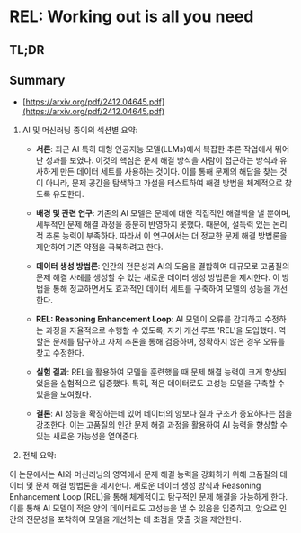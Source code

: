 # REL: Working out is all you need
## TL;DR
## Summary
- [https://arxiv.org/pdf/2412.04645.pdf](https://arxiv.org/pdf/2412.04645.pdf)

1. AI 및 머신러닝 종이의 섹션별 요약:

   - **서론**: 최근 AI 특히 대형 인공지능 모델(LLMs)에서 복잡한 추론 작업에서 뛰어난 성과를 보였다. 이것의 핵심은 문제 해결 방식을 사람이 접근하는 방식과 유사하게 만든 데이터 세트를 사용하는 것이다. 이를 통해 문제의 해답을 찾는 것이 아니라, 문제 공간을 탐색하고 가설을 테스트하여 해결 방법을 체계적으로 찾도록 유도한다.
   
   - **배경 및 관련 연구**: 기존의 AI 모델은 문제에 대한 직접적인 해결책을 낼 뿐이며, 세부적인 문제 해결 과정을 충분히 반영하지 못했다. 때문에, 설득력 있는 논리적 추론 능력이 부족하다. 따라서 이 연구에서는 더 정교한 문제 해결 방법론을 제안하여 기존 약점을 극복하려고 한다.

   - **데이터 생성 방법론**: 인간의 전문성과 AI의 도움을 결합하여 대규모로 고품질의 문제 해결 사례를 생성할 수 있는 새로운 데이터 생성 방법론을 제시한다. 이 방법을 통해 정교하면서도 효과적인 데이터 세트를 구축하여 모델의 성능을 개선한다.
   
   - **REL: Reasoning Enhancement Loop**: AI 모델이 오류를 감지하고 수정하는 과정을 자율적으로 수행할 수 있도록, 자기 개선 루프 'REL'을 도입했다. 역할은 문제를 탐구하고 자체 추론을 통해 검증하며, 정확하지 않은 경우 오류를 찾고 수정한다.

   - **실험 결과**: REL을 활용하여 모델을 훈련했을 때 문제 해결 능력이 크게 향상되었음을 실험적으로 입증했다. 특히, 적은 데이터로도 고성능 모델을 구축할 수 있음을 보여줬다.

   - **결론**: AI 성능을 확장하는데 있어 데이터의 양보다 질과 구조가 중요하다는 점을 강조한다. 이는 고품질의 인간 문제 해결 과정을 활용하여 AI 능력을 향상할 수 있는 새로운 가능성을 열어준다.

2. 전체 요약:

이 논문에서는 AI와 머신러닝의 영역에서 문제 해결 능력을 강화하기 위해 고품질의 데이터 및 문제 해결 방법론을 제시한다. 새로운 데이터 생성 방식과 Reasoning Enhancement Loop (REL)을 통해 체계적이고 탐구적인 문제 해결을 가능하게 한다. 이를 통해 AI 모델이 적은 양의 데이터로도 고성능을 낼 수 있음을 입증하고, 앞으로 인간의 전문성을 포착하여 모델을 개선하는 데 초점을 맞출 것을 제안한다.